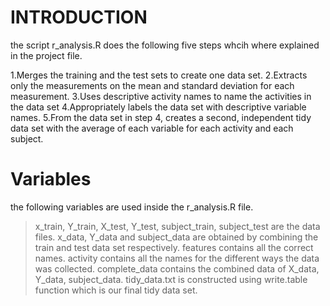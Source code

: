 # INTRODUCTION
the script r_analysis.R does the following five steps whcih where explained in the project file.

1.Merges the training and the test sets to create one data set.
2.Extracts only the measurements on the mean and standard deviation for each measurement.
3.Uses descriptive activity names to name the activities in the data set
4.Appropriately labels the data set with descriptive variable names.
5.From the data set in step 4, creates a second, independent tidy data set with the average of 
  each variable for each activity and each subject.
  
# Variables

the following variables are used inside the r_analysis.R file.
> x_train, Y_train, X_test, Y_test, subject_train, subject_test are the data files.
> x_data, Y_data and subject_data are obtained by combining the train and test data set respectively.
> features contains all the correct names.
> activity contains all the names for the different ways the data was collected.
> complete_data contains the combined data of X_data, Y_data, subject_data.
> tidy_data.txt is constructed using write.table function which is our final tidy data set.
